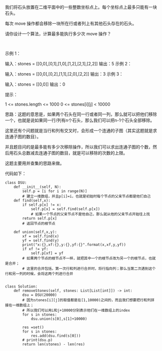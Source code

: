 我们将石头放置在二维平面中的一些整数坐标点上。每个坐标点上最多只能有一块石头。

每次 move 操作都会移除一块所在行或者列上有其他石头存在的石头。

请你设计一个算法，计算最多能执行多少次 move 操作？

 

示例 1：

输入：stones = [[0,0],[0,1],[1,0],[1,2],[2,1],[2,2]]
输出：5
示例 2：

输入：stones = [[0,0],[0,2],[1,1],[2,0],[2,2]]
输出：3
示例 3：

输入：stones = [[0,0]]
输出：0
 

提示：

1 <= stones.length <= 1000
0 <= stones[i][j] < 10000


思路：这题的意思是，如果两个石头在同一行或者同一列，那么就可以把他们移除一个，也就是说如果同一行/列有n个石头，那么我们可以把n-1个石头全部移除。

这里还有个问题就是当行和列有交叉时，会形成一个连通的子图（其实这题就是求连通子图的数目）。

并且题目问的是最多能有多少次移除操作，所以我们可以求出连通子图的个数，然后用石头总数减去连通子图的数目，就是可以移除的次数的上限。

这题主要用并查集的思路来做。

代码如下：
```
class DSU:
    def __init__(self, N):
        self.p = [i for i in range(N)]
        # 建立一维数组，并且p[i]=i，也就是初始时每个节点的父亲节点都是他们自己
    def find(self,x):
        if self.p[x] != x:
            self.p[x] = self.find(self.p[x])
            # 如果一个节点的父亲节点不是他自己，那么就从他的父亲节点开始往上找
        return self.p[x]
        # 返回节点的根节点
    
    def union(self,x,y):
        xf = self.find(x)
        yf = self.find(y)
        print("x:{},xf:{},y:{},yf:{}".format(x,xf,y,yf))
        if xf != yf:
            self.p[xf] = yf
        # 如果两个节点的根节点不一样，就把其中一个的根节点改为另一个的根节点，也就是合并；
        # 这里的合并包括，第一次行和列进行合并时，将行指向列；那么当第二次遇到这个行和另一列的时候，会将这两个列进行合并


class Solution:
    def removeStones(self, stones: List[List[int]]) -> int:
        dsu = DSU(20000)
        # 因为stones[i][j]的取值都是在[1,10000)之间的，而且我们想要把行和列拼接在一维数组上；
        # 所以我们可以用i和j+10000分别表示他们在一维数组上的index
        for s in stones:
            dsu.union(s[0],s[1]+10000)
        
        res =set()
        for s in stones:
            res.add(dsu.find(s[0]))
        # print(dsu.p)
        return len(stones) - len(res)

```